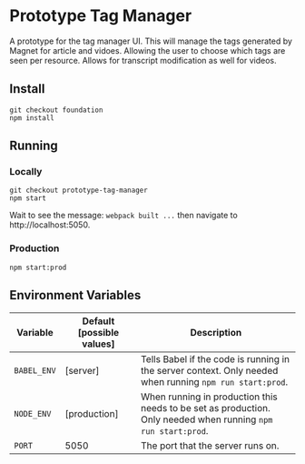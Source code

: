 # Prototype Tag Manager

A prototype for the tag manager UI. This will manage the tags generated
by Magnet for article and vidoes. Allowing the user to choose which tags
are seen per resource. Allows for transcript modification as well for
videos.

## Install
```
git checkout foundation
npm install
```

## Running

### Locally
```
git checkout prototype-tag-manager
npm start
```

Wait to see the message: `webpack built ...` then navigate to http://localhost:5050.

### Production
```
npm start:prod
```


## Environment Variables

| Variable    | Default [possible values] | Description                                                                                                   |
|-------------|---------------------------|---------------------------------------------------------------------------------------------------------------|
| `BABEL_ENV` | [server]                  | Tells Babel if the code is running in the server context. Only needed when running `npm run start:prod`.      |
| `NODE_ENV`  | [production]              | When running in production this needs to be set as production. Only needed when running `npm run start:prod`. |
| `PORT`      | 5050                      | The port that the server runs on.                                                                             |
